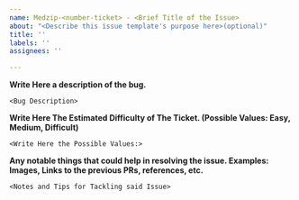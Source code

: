 ```yaml
---
name: Medzip-<number-ticket> - <Brief Title of the Issue>
about: "<Describe this issue template's purpose here>(optional)"
title: ''
labels: ''
assignees: ''

---
```


**Write Here a description of the bug.**
```
<Bug Description>
```
**Write Here The Estimated Difficulty of The Ticket. (Possible Values: Easy, Medium, Difficult)**
```
<Write Here the Possible Values:> 
```
**Any notable things that could help in resolving the issue. Examples: Images, Links to the previous PRs, references, etc.**
```
<Notes and Tips for Tackling said Issue>
```
